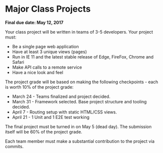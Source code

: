 # Major Class Projects
**Final due date: May 12, 2017**

Your class project will be written in teams of 3-5 developers. Your project must:

 * Be a single page web application
 * Have at least 3 unique views (pages)
 * Run in IE 11 and the latest stable release of Edge, FireFox, Chrome and Safari
 * Make API calls to a remote service
 * Have a nice look and feel

 The project grade will be based on making the following checkpoints - each is worth 10% of the project grade:

  * March 24 - Teams finalized and project decided.
  * March 31 - Framework selected. Base project structure and tooling decided.
  * April 7 - Routing setup with static HTML/CSS views.
  * April 21 - 1 Unit and 1 E2E test working

The final project must be turned in on May 5 (dead day). The submission itself will be 60% of the project grade.

Each team member must make a substantial contribution to the project via commits.
